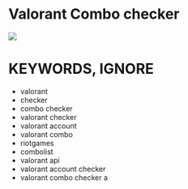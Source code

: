 # Valorant Combo checker
![](https://media.discordapp.net/attachments/1047638047199612938/1065040684651913257/image.png?width=1027&height=593)



# KEYWORDS, IGNORE
- valorant
- checker
- combo checker
- valorant checker
- valorant account
- valorant combo
- riotgames
- combolist
- valorant api
- valorant account checker
- valorant combo checker
a